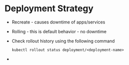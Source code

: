 # Deployment Strategy
- Recreate - causes downtime of apps/services
- Rolling - this is default behavior - no downtime
- Check rollout history using the following command

      kubectl rollout status deployment/<deployment-name>

-
